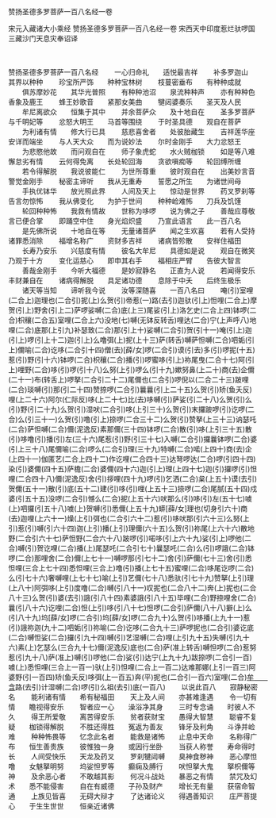 赞扬圣德多罗菩萨一百八名经一卷


宋元入藏诸大小乘经
赞扬圣德多罗菩萨一百八名经一卷
宋西天中印度惹烂驮啰国三藏沙门天息灾奉诏译

　　

赞扬圣德多罗菩萨一百八名经
　　一心归命礼　　适悦最吉祥
　　补多罗迦山　　其界以种种
　　珍宝所严饰　　种种宝林树
　　枝蔓密垂布　　有种种成就
　　俱苏摩妙花　　其华光普照
　　有种种池沼　　泉流种种声
　　亦有种种色　　香象及鹿王
　　蜂王妙歌音　　紧那女美曲
　　犍闼婆奏乐　　圣天及人民
　　牟尼离欲众　　恒集于其中
　　并余菩萨众　　及十地自在
　　圣多罗菩萨　　与千明妃等
　　忿怒大明王　　马首等围绕
　　于时圣具德　　观自在菩萨
　　为利诸有情　　修大行已具
　　慈悲喜舍者　　处彼胎藏生
　　吉祥莲华座　　安详而端坐
　　与人天大众　　而为说妙法
　　尔时金刚手　　大力忿怒王
　　为悲愍他故　　而问观自在
　　师子象虎蛇　　水火贼枷锁
　　如是等八难　　懈怠劣有情
　　云何得免离　　长处轮回海
　　贪欲嗔痴等　　轮回缚所缠
　　若令得解脱　　我说彼能仁
　　为世所尊重　　彼时观自在
　　出美妙言音　　警觉金刚手
　　秘密主谛听　　我从无重寿
　　誓愿之所生　　为诸世间母
　　手执优钵华　　放光照此界
　　人间及天上　　惊动是世界
　　药叉罗刹等　　告言勿惊怖
　　我从佛变化　　为护于世间
　　种种崄难怖　　刀兵及饥馑
　　轮回种种怖　　我救有情故
　　世称为哆啰　　说为佛之子
　　善哉应尊敬　　言已便合掌
　　即踊空中住　　身光焰炽盛
　　乃宣此语言　　此一百八名
　　是先佛所说　　十地自在等
　　无量诸菩萨　　闻之生欢喜
　　若有人受持　　诸罪悉消除
　　福增名称广　　资财多吉祥
　　诸病皆殄散　　安祥住福田
　　长寿乃安乐　　兴慈度有情
　　彼名大牟尼　　具德如是说
　　观自在微笑　　乃观于十方
　　变化运慈心　　即申其右手
　　福相庄严臂　　告彼大智言
　　善哉金刚手　　今听大福德
　　是妙寂静名　　正直为人说
　　若闻得安乐　　丰财兼自在
　　诸病得解脱　　具足诸功德
　　息除于中夭　　后终生极乐
　　诸天等当知　　谛听我今说
　　汝等深随喜　　一百八名曰
　　唵(引)室哩(二合上)迦理也(二合引)抳(上)么贺(引)帝惹(一)路(去引)迦驮(引上)怛哩(二合上)摩贺(引上)野舍(引上二)萨啰娑嚩(二合)底(上三)尾娑(引上)洛乞史(二合上四)钵啰(二合)枳穰(二合五)室哩(二合上六)没地(七)嚩(无钵反转舌)哩达(二合)宁(上声呼八)地哩(二合)底那(上引九)补瑟致(二合)那(引上十)娑嚩(二合引)贺(引十一)唵(引上)迦(引上)啰(引上十二)迦(引上)么噜弭(上)抳(上十三)萨(转舌)嚩萨怛嚩(二合)呬姤(引上)儞喻(二合)讫哆(二合引十四)僧(去)[薛/女]啰(二合引)谟(引去)多(引)啰抳(十五)惹(引)野(引十六)钵啰(二合)枳穰(二合)播(引)啰蜜哆(引上)祢尾曳(二合十七)阿(引上)哩野(二合)哆(引)啰(引十八)么努(上引)啰么(引十九)嫰努鼻(上二十)商(去)企儞(二十一)布(转舌上)啰拏(二合引二十二)尾儞也(二合引)啰倪以(二合二十三)跛哩(二合)琰嚩(引)那(引二十四)赞捺啰(二合引)曩曩(引上二十五)么贺(引)矫(鱼夭反)哩(上二十六)阿尔(仁际反)哆(上二十七)比(去)哆嚩(引)萨娑(引二十八)么贺(引)么(引)野(引二十九)么贺(引)湿吠(二合引)哆(上引三十)么贺(引)末攞跛啰(引)讫啰(二合)么(引三十一)么贺(引)噜(引上)捺啰(二合三十二)么贺(引)赞拏(上三十三)讷瑟吒(二合)萨怛嚩(二合)儞(泥逸反)素那儞(三十四)钵啰(二合)散(引)哆(上引三十五)散(引)哆噜(引)播(引)左(三十六)尾惹(引)野(引三十七)入嚩(二合引)攞曩钵啰(二合)婆(引上三十八)尾儞喻(二合)啰么(二合引)理(三十九)特嚩(二合)喏(上四十)商(去)企(上四十一)伽匿艺(二合上四十二)作讫哩(二合四十三)达弩啰达(二合)啰(引四十四)染(引)婆儞(四十五)萨檐(二合)婆儞(四十六)迦(引上)理(上四十七)迦(引)攞啰(引)怛哩(二合四十八)儞(泥逸反)舍(引)拶哩(四十九)啰(引)乞洒(二合)枲(上五十)谟(去引)贺儞(五十一)散(引)底(五十二)建(引)哆(引)哩(上五十三)捺啰(二合)尾腻(五十四)戍婆(引五十五)没啰(二合引)憾么(二合)抳(上五十六)吠那么(引)哆(引)左(五十七)噳(上)呬攞(引五十八)噳(上)贺嚩(引)悉儞(上五十九)蟒[薛/女]理也(切身引六十)商(去)迦哩(上六十一)燥(上引)弭也(二合引六十二)惹(引)哆吠那(引六十三)么努(上引)惹(引)嚩(引六十四)迦(上引)播(上引)理儞(六十五)么贺(引)祢尾(上六十六)散地野(二合引六十七)萨怛野(二合六十八)跛啰(引)喏哆(引上六十九)娑(引上)啰他(二合)嚩(引)贺讫哩(二合)播(上)尾瑟吒(二合引七十)曩瑟吒(二合)么(引)啰誐(二合)钵啰(二合)那哩舍(二合)儞(上七十一)嚩啰那(引七十二)舍(引)萨儞(七十三)舍(引)悉怛哩(三合上七十四)悉怛哩(三合上)噜(引)播(上七十五)蜜哩(二合)哆尾讫啰(二合)么(引七十六)奢嚩哩(上七十七)喻(上引)艺儞(七十八)悉驮(引七十九)赞拏(上引)理(上八十)阿弭哆(上引)度噜(二合)嚩(引八十一)叹抳也(二合八十二)奔(上)抳也(二合八十三)么贺(引)婆(去引)誐(引八十四)素婆誐(引八十五)毕哩(二合)野捺哩舍(二合)曩(引八十六)讫哩(二合)怛(上引)哆(引八十七)怛啰(二合引)萨儞(八十八)擗(上)么(引八十九)坞[薛/女]啰(二合引)坞[薛/女]啰(二合九十)么贺(引)哆播(上九十一)惹(引)誐祢迦(九十二)呬姤(引)祢喻(二合)讫哆(二合九十三)萨啰抳也(二合引)婆讫底(二合)嚩怛娑(二合)攞(引九十四)嚩(引)艺湿嚩(二合)哩(上引九十五)失嚩(引九十六)素(上)乞瑟么(三合九十七)儞(泥逸反)底也(二合)萨(准上转舌)嚩怛啰(二合)惹努惹(引九十八)萨(准上)嚩(引)啰他(二合)娑(引)达宁(上九十九)跋捺啰(二合引一百)噳(上)悉怛哩(三合上一百一)驮(上引)怛哩(二合上一百二)达难那娜(上引一百三)阿婆野(引一百四)矫(鱼夭反)哆弭(上一百五)奔(平)抳也(二合引一百六)室哩(二合)[牟　　含](去引一百七)路(去引)计湿嚩(二合)啰(引)么祖(去引)底(一百八)
　　以说此百八　　寂静秘密名
　　能利诸有情　　希有秘福田
　　天上及人间　　亦甚难逢遇
　　令一切有情　　瞻视得安乐
　　智者应一心　　澡浴净其身
　　三时专念诵　　时彼人不久
　　得王所爱敬　　离苦得安乐
　　贫者获财宝　　愚得大智慧
　　聪睿不复疑　　枷锁得解脱
　　不胜还得胜　　冤返为善友
　　锋牙及利角　　斗诤并崄难
　　种种怖畏等　　忆念此名者
　　能救是诸怖　　止息中天命
　　名称得广布　　恒生善贵族
　　彼惟独一身　　或因行坐卧
　　当获人称誉　　寿命得时长
　　人间受快乐　　天龙及药叉
　　罗刹犍闼嚩　　臭神食秽神
　　恶心摩怛噜　　女魅拏明努
　　坞娑怛罗等　　癫痫及膊行
　　吠怛拏大鬼　　拏枳儞等神
　　及余恶心者　　不敢越其影
　　何况斗战处　　暴恶之有情
　　禁咒及幻术　　悉不能侵害
　　自在有威德　　子孙及财产
　　增长无有量　　获宿命智通
　　上族见皆喜　　无碍大辩才
　　了达诸论义　　得遇善知识
　　庄严菩提心　　于生生世世
　　恒亲近诸佛
